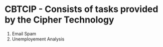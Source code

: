 # CBTCIP - Consists of tasks provided by the Cipher Technology
1. Email Spam
2. Unemployement Analysis
